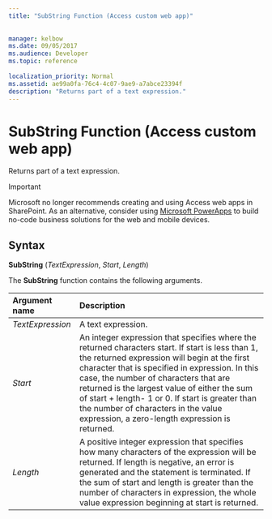 ```yaml
---
title: "SubString Function (Access custom web app)"
 
 
manager: kelbow
ms.date: 09/05/2017
ms.audience: Developer
ms.topic: reference
  
localization_priority: Normal
ms.assetid: ae99a0fa-76c4-4c07-9ae9-a7abce23394f
description: "Returns part of a text expression."
---
```


# SubString Function (Access custom web app)

Returns part of a text expression.
  
> [!IMPORTANT]
> Microsoft no longer recommends creating and using Access web apps in SharePoint. As an alternative, consider using [Microsoft PowerApps](https://powerapps.microsoft.com/en-us/) to build no-code business solutions for the web and mobile devices. 
  
## Syntax

 **SubString** (*TextExpression*, *Start*, *Length*) 
  
The **SubString** function contains the following arguments. 
  
|**Argument name**|**Description**|
|:-----|:-----|
| *TextExpression*  <br/> |A text expression.  <br/> |
| *Start*  <br/> |An integer expression that specifies where the returned characters start. If start is less than 1, the returned expression will begin at the first character that is specified in expression. In this case, the number of characters that are returned is the largest value of either the sum of start + length- 1 or 0. If start is greater than the number of characters in the value expression, a zero-length expression is returned.  <br/> |
| *Length*  <br/> |A positive integer expression that specifies how many characters of the expression will be returned. If length is negative, an error is generated and the statement is terminated. If the sum of start and length is greater than the number of characters in expression, the whole value expression beginning at start is returned.  <br/> |
   

